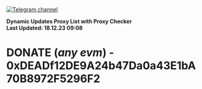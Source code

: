 [![Telegram channel](https://img.shields.io/endpoint?url=https://runkit.io/damiankrawczyk/telegram-badge/branches/master?url=https://t.me/n4z4v0d)](https://t.me/n4z4v0d) 

**Dynamic Updates Proxy List with Proxy Checker**  
**Last Updated: 18.12.23 09:08**

# DONATE (_any evm_) - 0xDEADf12DE9A24b47Da0a43E1bA70B8972F5296F2
